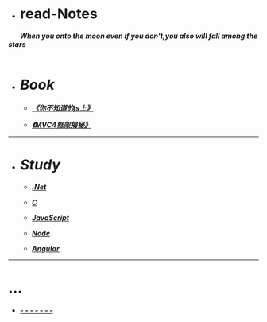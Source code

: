 * # read-Notes 

***&nbsp;&nbsp;&nbsp;&nbsp;&nbsp;&nbsp;&nbsp;When you onto the moon even if you don't,you also will fall among the stars</br>
 &nbsp;&nbsp;&nbsp;&nbsp;&nbsp;&nbsp;&nbsp;***

- # ***Book***
  - ***[《你不知道的js上》](./book/你不知道的JS上.md)***
  
  - ***[《MVC4框架揭秘》](./book/mvc4.md)***
---

- # ***Study***

  - ***[.Net](./vedio/.Net.md)***

  - ***[C](./vedio/C.md)***

  - ***[JavaScript](./vedio/JavaScript.md)***



  - ***[Node](./vedio/Node.md)***
  
  - ***[Angular](./vedio/Angular.md)***

---
# ...

*  ***[- - - - - - -](./work/_question.md)***
